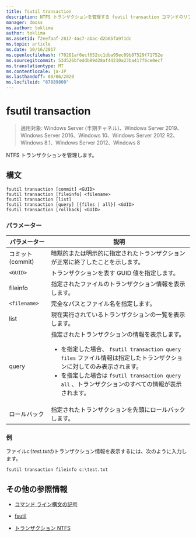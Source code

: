 ```yaml
---
title: fsutil transaction
description: NTFS トランザクションを管理する fsutil transaction コマンドのリファレンス記事です。
manager: dmoss
ms.author: toklima
author: toklima
ms.assetid: f2eefaaf-2817-4ac7-abac-d2b65fa971dc
ms.topic: article
ms.date: 10/16/2017
ms.openlocfilehash: f70281af6ecf652cc1dba95ec09b07529f71752e
ms.sourcegitcommit: 53d526bfeddb89d28af44210a23ba417f6ce0ecf
ms.translationtype: MT
ms.contentlocale: ja-JP
ms.lasthandoff: 08/06/2020
ms.locfileid: "87889800"
---
```

# <a name="fsutil-transaction"></a>fsutil transaction

> 適用対象: Windows Server (半期チャネル)、Windows Server 2019、Windows Server 2016、Windows 10、Windows Server 2012 R2、Windows 8.1、Windows Server 2012、Windows 8

NTFS トランザクションを管理します。

## <a name="syntax"></a>構文

```
fsutil transaction [commit] <GUID>
fsutil transaction [fileinfo] <filename>
fsutil transaction [list]
fsutil transaction [query] [{files | all}] <GUID>
fsutil transaction [rollback] <GUID>
```

### <a name="parameters"></a>パラメーター

| パラメーター | 説明 |
| --------- | ----------- |
| コミット (commit) | 暗黙的または明示的に指定されたトランザクションが正常に終了したことを示します。 |
| `<GUID>` | トランザクションを表す GUID 値を指定します。 |
| fileinfo  | 指定されたファイルのトランザクション情報を表示します。 |
| `<filename>` | 完全なパスとファイル名を指定します。 |
| list | 現在実行されているトランザクションの一覧を表示します。 |
| query | 指定されたトランザクションの情報を表示します。<ul><li>を指定した場合、 `fsutil transaction query files` ファイル情報は指定したトランザクションに対してのみ表示されます。</li><li>を指定した場合は `fsutil transaction query all` 、トランザクションのすべての情報が表示されます。</li></ul> |
| ロールバック | 指定されたトランザクションを先頭にロールバックします。 |

### <a name="examples"></a>例

ファイル*c:\test.txt*のトランザクション情報を表示するには、次のように入力します。

```
fsutil transaction fileinfo c:\test.txt
```

## <a name="additional-references"></a>その他の参照情報

- [コマンド ライン構文の記号](command-line-syntax-key.md)

- [fsutil](fsutil.md)

- [トランザクション NTFS](/previous-versions/windows/it-pro/windows-server-2008-r2-and-2008/cc730726(v=ws.10))
